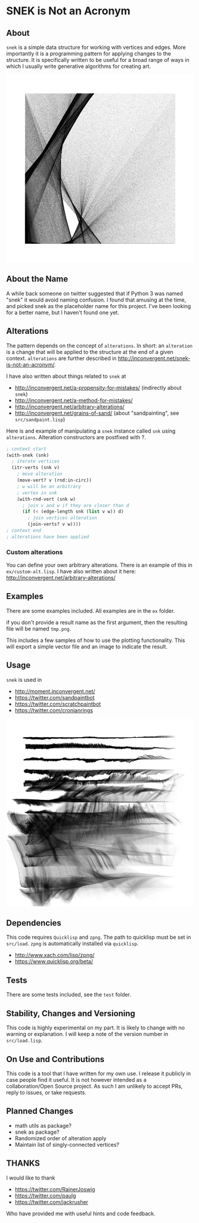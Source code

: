 # SNEK is Not an Acronym


## About

`snek` is a simple data structure for working with vertices and edges. More
importantly it is a programming pattern for applying changes to the structure.
It is specifically written to be useful for a broad range of ways in which I
usually write generative algorithms for creating art.

![head](img/img.png?raw=true "head")


## About the Name

A while back someone on twitter suggested that if Python 3 was named "snek" it
would avoid naming confusion. I found that amusing at the time, and picked snek
as the placeholder name for this project. I've been looking for a better name,
but I haven't found one yet.

## Alterations

The pattern depends on the concept of `alterations`. In short: an `alteration`
is a change that will be applied to the structure at the end of a given
context. `alterations` are further described in
http://inconvergent.net/snek-is-not-an-acronym/.

I have also written about things related to `snek` at

  - http://inconvergent.net/a-propensity-for-mistakes/ (indirectly about `snek`)
  - http://inconvergent.net/a-method-for-mistakes/
  - http://inconvergent.net/arbitrary-alterations/
  - http://inconvergent.net/grains-of-sand/ (about "sandpainting", see `src/sandpaint.lisp`)

Here is and example of manipulating a `snek` instance called `snk` using
`alterations`. Alteration constructors are postfixed with ?.

```lisp
; context start
(with-snek (snk)
  ; iterate vertices
  (itr-verts (snk v)
    ; move alteration
    (move-vert? v (rnd:in-circ))
    ; w will be an arbitrary
    ; vertex in snk
    (with-rnd-vert (snk w)
      ; join v and w if they are closer than d
      (if (< (edge-length snk (list v w)) d)
        ; join vertices alteration
        (join-verts? v w))))
; context end
; alterations have been applied
```


### Custom alterations

You can define your own arbitrary alterations. There is an example of this in
`ex/custom-alt.lisp`. I have also written about it here:
http://inconvergent.net/arbitrary-alterations/


## Examples

There are some examples included. All examples are in the `ex` folder.

if you don't provide a result name as the first argument, then the resulting
file will be named `tmp.png`.

This includes a few samples of how to use the plotting functionality. This will
export a simple vector file and an image to indicate the result.


## Usage

`snek` is used in

  - http://moment.inconvergent.net/
  - https://twitter.com/sandpaintbot
  - https://twitter.com/scratchpaintbot
  - https://twitter.com/cronianrings


![lines](img/ex-lines.png?raw=true "lines")


## Dependencies

This code requires `Quicklisp` and `zpng`. The path to quicklisp must be set in
`src/load`. `zpng` is automatically installed via `quicklisp`.

 - http://www.xach.com/lisp/zpng/
 - https://www.quicklisp.org/beta/


## Tests

There are some tests included, see the `test` folder.


## Stability, Changes and Versioning

This code is highly experimental on my part. It is likely to change with no
warning or explanation. I will keep a note of the version number in
`src/load.lisp`.


## On Use and Contributions

This code is a tool that I have written for my own use. I release it publicly
in case people find it useful. It is not however intended as a
collaboration/Open Source project. As such I am unlikely to accept PRs, reply
to issues, or take requests.


## Planned Changes

 - math utils as package?
 - snek as package?
 - Randomized order of alteration apply
 - Maintain list of singly-connected vertices?


## THANKS

I would like to thank

  - https://twitter.com/RainerJoswig
  - https://twitter.com/paulg
  - https://twitter.com/jackrusher

Who have provided me with useful hints and code feedback.

